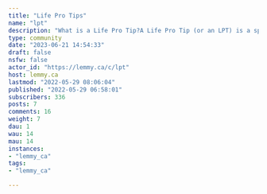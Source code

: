 ```yaml
---
title: "Life Pro Tips" 
name: "lpt"
description: "What is a Life Pro Tip?A Life Pro Tip (or an LPT) is a specific action with definitive results that improves life for you and those around you in a specific and significant way.Keep in mind that an aphorism is not a LPT.An aphorism is a a short clever saying that is intended to express a general truth or a concise statement of a principle.Examples of aphorisms:A barking dog never bites.No snowflake in an avalanche ever feels responsible.All stones are broken stones.Related: https://mander.xyz/c/appliedpsychology"
type: community
date: "2023-06-21 14:54:33"
draft: false
nsfw: false
actor_id: "https://lemmy.ca/c/lpt"
host: lemmy.ca
lastmod: "2022-05-29 08:06:04"
published: "2022-05-29 06:58:01"
subscribers: 336
posts: 7
comments: 16
weight: 7
dau: 1
wau: 14
mau: 14
instances:
- "lemmy_ca"
tags: 
- "lemmy_ca"

---
```

